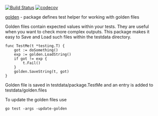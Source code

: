 [![Build Status](https://travis-ci.org/gregoryv/golden.svg?branch=master)](https://travis-ci.org/gregoryv/golden)
[![codecov](https://codecov.io/gh/gregoryv/golden/branch/master/graph/badge.svg)](https://codecov.io/gh/gregoryv/golden)

[golden](https://godoc.org/github.com/gregoryv/golden) - package defines test helper for working with golden files

Golden files contain expected values within your tests. They are useful
when you want to check more complex outputs. This package makes it easy
to Save and Load such files within the testdata directory.


    func TestMe(t *testing.T) {
        got := doSomething()
        exp := golden.LoadString()
        if got != exp {
            t.Fail()
        }
        golden.SaveString(t, got)
    }

Golden file is saved in testdata/package.TestMe and an entry is added to
testdata/golden.files

To update the golden files use

    go test -args -update-golden
